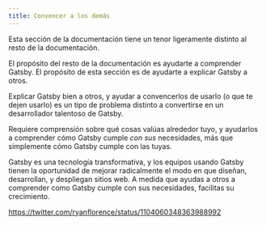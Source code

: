 ```yaml
---
title: Convencer a los demás
---
```


Esta sección de la documentación tiene un tenor ligeramente distinto al resto de la documentación.

El propósito del resto de la documentación es ayudarte a comprender Gatsby. El propósito de esta sección es de ayudarte a explicar Gatsby a otros.

Explicar Gatsby bien a otros, y ayudar a convencerlos de usarlo (o que te dejen usarlo) es un tipo de problema distinto a convertirse en un desarrollador talentoso de Gatsby.

Requiere comprensión sobre qué cosas valúas alrededor tuyo, y ayudarlos a comprender cómo Gatsby cumple _con sus_ necesidades, más que simplemente cómo Gatsby cumple con las tuyas.

Gatsby es una tecnología transformativa, y los equipos usando Gatsby tienen la oportunidad de mejorar radicalmente el modo en que diseñan, desarrollan, y despliegan sitios web. A medida que ayudas a otros a comprender como Gatsby cumple con sus necesidades, facilitas su crecimiento.

https://twitter.com/ryanflorence/status/1104060348363988992
